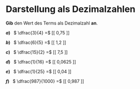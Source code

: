 <!--
version:  0.0.1

language: de

@style
main > *:not(:last-child) {
  margin-bottom: 3rem;
}

input {
    text-align: center;
}

.flex-container {
    display: flex;
    flex-wrap: wrap;
    align-items: stretch;
    gap: 20px;
}

.flex-child {
    flex: 1;
    min-width: 350px;
    margin-right: 20px;
}

@media (max-width: 400px) {
    .flex-child {
        flex: 100%;
        margin-right: 0;
    }
}
@end

formula: \carry   \textcolor{red}{\scriptsize #1}
formula: \digit   \rlap{\carry{#1}}\phantom{#2}#2
formula: \permil  \text{‰}

import: https://raw.githubusercontent.com/LiaTemplates/Tikz-Jax/main/README.md

script: https://cdn.jsdelivr.net/gh/LiaTemplates/Tikz-Jax@main/dist/index.js


tags: Dezimalzahlen, Bruchrechnung, sehr leicht, sehr niedrig, Angeben

comment: Wandle die Bruchzahl in eine Dezimalzahl um.

author: Martin Lommatzsch

-->




# Darstellung als Dezimalzahlen

**Gib** den Wert des Terms als Dezimalzahl **an**.

<section class="flex-container">

<div class="flex-child">

__$a)\;\;$__ $ \dfrac{3}{4} =$ [[  0,75  ]]

</div> 
<div class="flex-child">

__$b)\;\;$__ $ \dfrac{6}{5} =$ [[  1,2  ]]

</div> 
<div class="flex-child">

__$c)\;\;$__ $ \dfrac{15}{2} =$ [[  7,5  ]]

</div> 
<div class="flex-child">

__$d)\;\;$__ $ \dfrac{1}{16} =$ [[  0,0625  ]]

</div> 
<div class="flex-child">

__$e)\;\;$__ $ \dfrac{1}{25} =$ [[  0,04  ]]

</div> 
<div class="flex-child">

__$f)\;\;$__ $ \dfrac{987}{1000} =$ [[  0,987  ]]

</div> 
</section>





